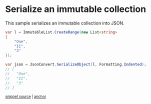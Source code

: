 # Serialize an immutable collection

This sample serializes an immutable collection into JSON.

<!-- snippet: SerializeImmutableCollections -->
<a id='snippet-SerializeImmutableCollections'></a>
```cs
var l = ImmutableList.CreateRange(new List<string>
{
    "One",
    "II",
    "3"
});

var json = JsonConvert.SerializeObject(l, Formatting.Indented);
// [
//   "One",
//   "II",
//   "3"
// ]
```
<sup><a href='/src/ArgonTests/Documentation/Samples/Serializer/SerializeImmutableCollections.cs#L10-L26' title='Snippet source file'>snippet source</a> | <a href='#snippet-SerializeImmutableCollections' title='Start of snippet'>anchor</a></sup>
<!-- endSnippet -->
